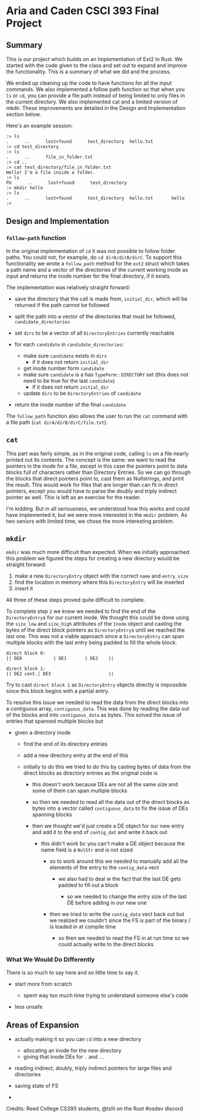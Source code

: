 # Aria and Caden CSCI 393 Final Project

## Summary

This is our project which builds on an Implementation of Ext2 in Rust. We started with the code given to the class and set out to expand and improve the functionality. This is a summary of what we did and the process.

We ended up cleaning up the code to have functions for all the input commands. We also implemented a follow path function so that when you `ls` or `cd`, you can provide a file path instead of being limited to only files in the current directory. We also implemented cat and a limited version of mkdir. These improvements are detailed in the Design and Implementation section below.

Here's an example session:

```
:> ls
.      ..      lost+found      test_directory  hello.txt
:> cd test_directory
:> ls
.      ..      file_in_folder.txt
:> cd ..
:> cat test_directory/file_in_folder.txt
Hello! I'm a file inside a folder.
:> ls
PU      ..      lost+found      test_directory
:> mkdir hello
:> ls
.      ..      lost+found      test_directory  hello.txt       hello
:>
```

## Design and Implementation

### `follow-path` function

In the original implementation of `cd` it was not possible to follow folder paths. You could not, for example, do `cd dirA/dirB/dirC`. To support this functionality we wrote a `follow_path` method for the `ext2` struct which takes a path name and a vector of the directories of the current working inode as input and returns the inode number for the final directory, if it exists.

The implementation was relatively straight forward:

- save the directory that the call is made from, `initial_dir`, which will be returned if the path cannot be followed

- split the path into a vector of the directories that must be followed, `candidate_directories`

- set `dirs` to be a vector of all `DirectoryEntries` currently reachable

- for each `candidate` in `candidate_directories`:

  - make sure `candidate` exists in `dirs`
    - if it does not return `initial_dir`
  - get inode number form `candidate`
  - make sure `candidate` is a has `TypePerm::DIRECTORY` set (this does not need to be true for the last `candidate`)
    - if it does not return `initial_dir`
  - update `dirs` to be `DirectoryEntries` of `candidate`

- return the inode number of the final `candidate`

The `follow_path` function also allows the user to run the `cat` command with a file path (`cat dirA/dirB/dirC/file.txt`).

## `cat`

This part was fairly simple, as in the original code, calling `ls` on a file nearly printed out its contents. The concept is the same: we want to read the pointers in the inode for a file, except in this case the pointers point to data blocks full of characters rather than Directory Entries. So we can go through the blocks that direct pointers point to, cast them as Nullstrings, and print the result. This would work for files that are longer than can fit in direct pointers, except you would have to parse the doubly and triply indirect pointer as well. This is left as an exercise for the reader.

I'm kidding. But in all seriousness, we understood how this works and could have implemented it, but we were more interested in the `mkdir` problem. As two seniors with limited time, we chose the more interesting problem.

## `mkdir`

`mkdir` was much more difficult than expected. When we initially approached this problem we figured the steps for creating a new directory would be straight forward:

1. make a new `DirectoryEntry` object with the correct `name` and `entry_size`
2. find the location in memory where this `DirectoryEntry` will be inserted
3. insert it

All three of these steps proved quite difficult to complete.

To complete step `2` we knew we needed to find the end of the `DirectoryEntry`s for our current inode. We thought this could be done using the `size_low` and `size_high` attributes of the `Inode` object and casting the bytes of the direct block pointers as `DirectoryEntry`s until we reached the last one. This was not a viable approach since a `DirectoryEntry` can span multiple blocks with the last entry being padded to fill the whole block:

```
direct block 0:
|| DE0            | DE1       | DE2    ||

direct block 1:
|| DE2 cont.| DE3                      ||
```

Try to cast `direct block 1` as `DirectoryEntry` objects directly is impossible since this block begins with a partial entry.

To resolve this issue we needed to read the data from the direct blocks into a contiguous array, `contiguous_data`. This was done by reading the data out of the blocks and into `contiguous_data` as bytes. This solved the issue of entries that spanned multiple blocks but

- given a directory inode

  - find the end of its directory entries
  - add a new directory entry at the end of this

  - initially to do this we tried to do this by casting bytes of data from the direct blocks as directory entries as the original code is

    - this doesn't work because DEs are not all the same size and some of them can span multiple blocks

    - so then we needed to read all the data out of the direct blocks as bytes into a vector called `contiguous_data` to fix the issue of DEs spanning blocks

    - then we thought we'd just create a DE object for our new entry and add it to the end of `contig_dat` and write it back out

      - this didn't work bc you can't make a DE object because the name field is a `NulStr` and is not sized

        - so to work around this we needed to manually add all the elements of the entry to the `contig_data` vect

          - we also had to deal w the fact that the last DE gets padded to fill out a block

            - so we needed to change the entry size of the last DE before adding in our new one

        - then we tried to write the `contig_data` vect back out but we realized we couldn't since the FS is part of the binary / is loaded in at compile time

          - so then we needed to read the FS in at run time so we could actually write to the direct blocks

### What We Would Do Differently

There is so much to say here and so little time to say it.

- start more from scratch

  - spent way too much time trying to understand someone else's code

- less unsafe

## Areas of Expansion

- actually making it so you can `cd` into a new directory

  - allocating an inode for the new directory
  - giving that inode DEs for `.` and `..`

- reading indirect, doubly, triply indirect pointers for large files and directories

- saving state of FS

-

Credits: Reed College CS393 students, @tzlil on the Rust #osdev discord
